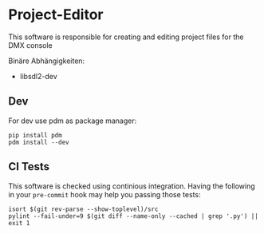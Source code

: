 # Project-Editor
This software is responsible for creating and editing project files for the DMX console

Binäre Abhängigkeiten:
* libsdl2-dev

## Dev
For dev use pdm as package manager: 
```
pip install pdm
pdm install --dev
```
## CI Tests
This software is checked using continious integration. Having the following in your `pre-commit` hook
may help you passing those tests:
```
isort $(git rev-parse --show-toplevel)/src
pylint --fail-under=9 $(git diff --name-only --cached | grep '.py') || exit 1
```
